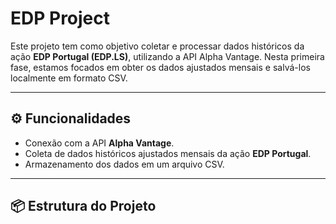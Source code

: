 # EDP Project

Este projeto tem como objetivo coletar e processar dados históricos da ação **EDP Portugal (EDP.LS)**, utilizando a API Alpha Vantage. Nesta primeira fase, estamos focados em obter os dados ajustados mensais e salvá-los localmente em formato CSV.

---

## ⚙️ Funcionalidades

- Conexão com a API **Alpha Vantage**.
- Coleta de dados históricos ajustados mensais da ação **EDP Portugal**.
- Armazenamento dos dados em um arquivo CSV.

---

## 📦 Estrutura do Projeto

